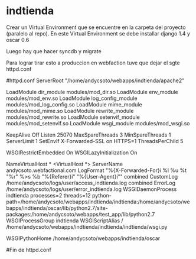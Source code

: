 indtienda
=========

Crear un Virtual Environment que se encuentre en la carpeta del proyecto (paralelo al repo).
En este Virtual Environment se debe installar django 1.4 y oscar 0.6

Luego hay que hacer syncdb y migrate

Para lograr tirar esto a produccion en webfaction tuve que dejar el sgte httpd.conf

#httpd.conf
ServerRoot "/home/andycsoto/webapps/indtienda/apache2"

LoadModule dir_module        modules/mod_dir.so
LoadModule env_module        modules/mod_env.so
LoadModule log_config_module modules/mod_log_config.so
LoadModule mime_module       modules/mod_mime.so
LoadModule rewrite_module    modules/mod_rewrite.so
LoadModule setenvif_module   modules/mod_setenvif.so
LoadModule wsgi_module       modules/mod_wsgi.so

KeepAlive Off
Listen 25070
MaxSpareThreads 3
MinSpareThreads 1
ServerLimit 1
SetEnvIf X-Forwarded-SSL on HTTPS=1
ThreadsPerChild 5

WSGIRestrictEmbedded On
WSGILazyInitialization On

NameVirtualHost *
<VirtualHost *>
ServerName andycsoto.webfactional.com
LogFormat "%{X-Forwarded-For}i %l %u %t \"%r\" %>s %b \"%{Referer}i\" \"%{User-Agent}i\"" combined
CustomLog /home/andycsoto/logs/user/access_indtienda.log combined
ErrorLog /home/andycsoto/logs/user/error_indtienda.log
WSGIDaemonProcess indtienda processes=2 threads=12 python-path=/home/andycsoto/webapps/indtienda/indtienda:/home/andycsoto/webapps/indtienda/oscar/lib/python2.7/site-packages:/home/andycsoto/webapps/test_app/lib/python2.7
WSGIProcessGroup indtienda
WSGIScriptAlias / /home/andycsoto/webapps/indtienda/indtienda/indtienda/wsgi.py

</VirtualHost>

WSGIPythonHome /home/andycsoto/webapps/indtienda/oscar

#Fin de httpd.conf
